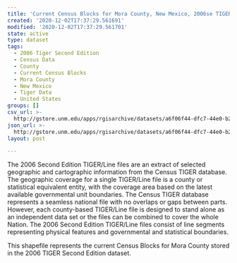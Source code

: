 ```yaml
---
title: 'Current Census Blocks for Mora County, New Mexico, 2006se TIGER'
created: '2020-12-02T17:37:29.561691'
modified: '2020-12-02T17:37:29.561701'
state: active
type: dataset
tags:
  - 2006 Tiger Second Edition
  - Census Data
  - County
  - Current Census Blocks
  - Mora County
  - New Mexico
  - Tiger Data
  - United States
groups: []
csv_url: >-
  http://gstore.unm.edu/apps/rgisarchive/datasets/a6f06f44-dfc7-44e0-b2ee-26da138983ec/tgr2006se_mora_blkcu.derived.csv
json_url: >-
  http://gstore.unm.edu/apps/rgisarchive/datasets/a6f06f44-dfc7-44e0-b2ee-26da138983ec/tgr2006se_mora_blkcu.derived.json
layout: post

---
```

The 2006 Second Edition TIGER/Line files are an extract of selected geographic and cartographic information from the Census TIGER database.  The geographic coverage for a single TIGER/Line file is a county or statistical equivalent entity, with the coverage area based on the latest available governmental unit boundaries. The Census TIGER database represents a seamless national file with no overlaps or gaps between parts.  However, each county-based TIGER/Line file is designed to stand alone as an independent data set or the files can be combined to cover the whole Nation.  The 2006 Second Edition  TIGER/Line files consist of line segments representing physical features and governmental and statistical boundaries.  

This shapefile represents the current Census Blocks for Mora County stored in the 2006 TIGER Second Edition dataset.
